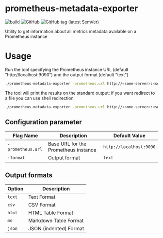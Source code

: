 # prometheus-metadata-exporter

![build](https://github.com/mcosta74/prometheus-metadata-exporter/actions/workflows/build.yml/badge.svg)
![GitHub](https://img.shields.io/github/license/mcosta74/prometheus-metadata-exporter)
![GitHub tag (latest SemVer)](https://img.shields.io/github/v/tag/mcosta74/prometheus-metadata-exporter)

Utility to get information about all metrics metadata available on a Prometheus instance

# Usage

Run the tool specifying the Prometheus instance URL (default "http://localhost:9090") and the output format (default "text")

```sh
./prometheus-metadata-exporter -prometheus.url http://<some-server>:<some-port> -format json
```

The tool will print the results on the standard output; if you want redirect to a file you can use shell redirection

```sh
./prometheus-metadata-exporter -prometheus.url http://<some-server>:<some-port> -format json > output.json
```

## Configuration parameter

| Flag Name         | Description                          | Default Value           |
| ----------------- | ------------------------------------ | ----------------------- |
| `-prometheus.url` | Base URL for the Prometheus instance | `http://localhost:9090` |
| `-format`         | Output format                        | `text`                  |

## Output formats

| Option | Description            |
| ------ | ---------------------- |
| `text` | Text Format            |
| `csv`  | CSV Format             |
| `html` | HTML Table Format      |
| `md`   | Markdown Table Format  |
| `json` | JSON (indented) Format |